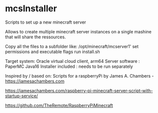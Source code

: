 # mcsInstaller

Scripts to set up a new minecraft server 

Allows to create multiple minecraft server instances on a single mashine that will share the ressources.

Copy all the files to a subfolder like:  /opt/minecraft/mcserver1'
set permissions and executable flags
run install.sh

Target system: Oracle virtual cloud client, arm64 
Server software : PaperMC
Java16 Installer included : needs to be run separately

Inspired by / based on:
Scripts for a raspberryPi by James A. Chambers - https://jamesachambers.com

https://jamesachambers.com/raspberry-pi-minecraft-server-script-with-startup-service/

https://github.com/TheRemote/RaspberryPiMinecraft

